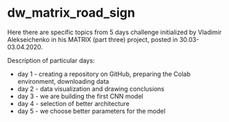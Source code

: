 # dw_matrix_road_sign

Here there are specific topics from 5 days challenge initialized by Vladimir Alekseichenko
in his MATRIX (part three) project, posted in 30.03-03.04.2020.

Description of particular days:

* day 1 - creating a repository on GitHub, preparing the Colab environment, downloading data
* day 2 - data visualization and drawing conclusions
* day 3 - we are building the first CNN model
* day 4 - selection of better architecture
* day 5 - we choose better parameters for the model
